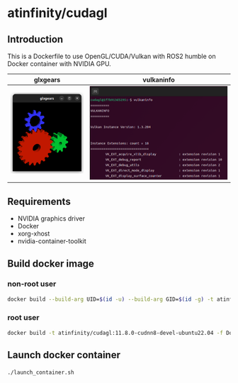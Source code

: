 # atinfinity/cudagl

## Introduction

This is a Dockerfile to use OpenGL/CUDA/Vulkan with ROS2 humble on Docker container with NVIDIA GPU.

|glxgears|vulkaninfo|
|---|---|
|![glxgears](img/glxgears.png)|![vulkaninfo](img/vulkaninfo.png)|

## Requirements

- NVIDIA graphics driver
- Docker
- xorg-xhost
- nvidia-container-toolkit

## Build docker image

### non-root user

```bash
docker build --build-arg UID=$(id -u) --build-arg GID=$(id -g) -t atinfinity/cudagl:11.8.0-cudnn8-devel-ubuntu22.04 .
```

### root user

```bash
docker build -t atinfinity/cudagl:11.8.0-cudnn8-devel-ubuntu22.04 -f Dockerfile.root .
```

## Launch docker container

```bash
./launch_container.sh
```
